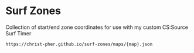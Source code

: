 # Surf Zones

Collection of start/end zone coordinates for use with my custom CS:Source Surf Timer

```
https://christ-pher.github.io/surf-zones/maps/{map}.json
```
